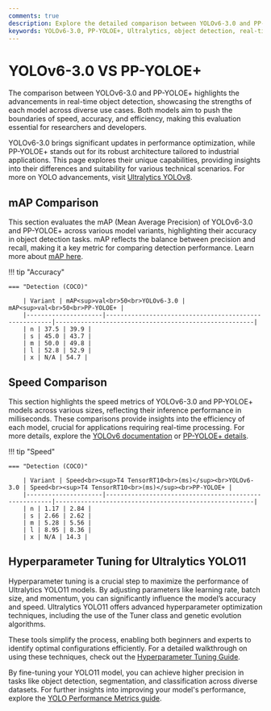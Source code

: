 ```yaml
---
comments: true
description: Explore the detailed comparison between YOLOv6-3.0 and PP-YOLOE+, two leading models in object detection and real-time AI. Learn how these models perform in terms of speed, accuracy, and edge AI applications, and uncover their use cases in computer vision.
keywords: YOLOv6-3.0, PP-YOLOE+, Ultralytics, object detection, real-time AI, edge AI, computer vision, model comparison
---
```


# YOLOv6-3.0 VS PP-YOLOE+

The comparison between YOLOv6-3.0 and PP-YOLOE+ highlights the advancements in real-time object detection, showcasing the strengths of each model across diverse use cases. Both models aim to push the boundaries of speed, accuracy, and efficiency, making this evaluation essential for researchers and developers.

YOLOv6-3.0 brings significant updates in performance optimization, while PP-YOLOE+ stands out for its robust architecture tailored to industrial applications. This page explores their unique capabilities, providing insights into their differences and suitability for various technical scenarios. For more on YOLO advancements, visit [Ultralytics YOLOv8](https://docs.ultralytics.com/models/yolov8/).

## mAP Comparison

This section evaluates the mAP (Mean Average Precision) of YOLOv6-3.0 and PP-YOLOE+ across various model variants, highlighting their accuracy in object detection tasks. mAP reflects the balance between precision and recall, making it a key metric for comparing detection performance. Learn more about [mAP here](https://www.ultralytics.com/glossary/mean-average-precision-map).

!!! tip "Accuracy"

    === "Detection (COCO)"

    	| Variant | mAP<sup>val<br>50<br>YOLOv6-3.0 | mAP<sup>val<br>50<br>PP-YOLOE+ |
    	|---------------------|-------------------------------------------------------|-------------------------------------------------------|
    	| n | 37.5 | 39.9 |
    	| s | 45.0 | 43.7 |
    	| m | 50.0 | 49.8 |
    	| l | 52.8 | 52.9 |
    	| x | N/A | 54.7 |

## Speed Comparison

This section highlights the speed metrics of YOLOv6-3.0 and PP-YOLOE+ models across various sizes, reflecting their inference performance in milliseconds. These comparisons provide insights into the efficiency of each model, crucial for applications requiring real-time processing. For more details, explore the [YOLOv6 documentation](https://docs.ultralytics.com/models/yolov6/) or [PP-YOLOE+ details](https://github.com/PaddlePaddle/PaddleDetection).

!!! tip "Speed"

    === "Detection (COCO)"

    	| Variant | Speed<br><sup>T4 TensorRT10<br>(ms)</sup><br>YOLOv6-3.0 | Speed<br><sup>T4 TensorRT10<br>(ms)</sup><br>PP-YOLOE+ |
    	|---------------------|-------------------------------------------------------|-------------------------------------------------------|
    	| n | 1.17 | 2.84 |
    	| s | 2.66 | 2.62 |
    	| m | 5.28 | 5.56 |
    	| l | 8.95 | 8.36 |
    	| x | N/A | 14.3 |

## Hyperparameter Tuning for Ultralytics YOLO11

Hyperparameter tuning is a crucial step to maximize the performance of Ultralytics YOLO11 models. By adjusting parameters like learning rate, batch size, and momentum, you can significantly influence the model’s accuracy and speed. Ultralytics YOLO11 offers advanced hyperparameter optimization techniques, including the use of the Tuner class and genetic evolution algorithms.

These tools simplify the process, enabling both beginners and experts to identify optimal configurations efficiently. For a detailed walkthrough on using these techniques, check out the [Hyperparameter Tuning Guide](https://docs.ultralytics.com/guides/hyperparameter-tuning/).

By fine-tuning your YOLO11 model, you can achieve higher precision in tasks like object detection, segmentation, and classification across diverse datasets. For further insights into improving your model's performance, explore the [YOLO Performance Metrics guide](https://docs.ultralytics.com/guides/yolo-performance-metrics/).
